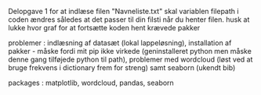Delopgave 1
for at indlæse filen "Navneliste.txt" skal variablen filepath i coden ændres således at det passer til din filsti når du henter filen.
husk at lukke hvor graf for at fortsætte koden
hent krævede pakker

problemer : indlæsning af datasæt (lokal lappeløsning), installation af pakker - måske fordi mit pip ikke virkede (geninstalleret python men måske denne gang tilføjede python til path), problemer med wordcloud (løst ved at bruge frekvens i dictionary frem for streng) samt seaborn (ukendt bib)

packages : matplotlib, wordcloud, pandas, seaborn